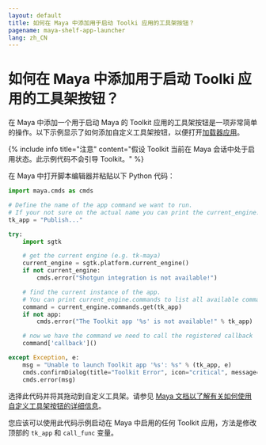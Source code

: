 ```yaml
---
layout: default
title: 如何在 Maya 中添加用于启动 Toolki 应用的工具架按钮？
pagename: maya-shelf-app-launcher
lang: zh_CN
---
```


# 如何在 Maya 中添加用于启动 Toolki 应用的工具架按钮？

在 Maya 中添加一个用于启动 Maya 的 Toolkit 应用的工具架按钮是一项非常简单的操作。以下示例显示了如何添加自定义工具架按钮，以便打开[加载器应用](https://support.shotgunsoftware.com/entries/95442527)。

{% include info title="注意" content="假设 Toolkit 当前在 Maya 会话中处于启用状态。此示例代码不会引导 Toolkit。" %}

在 Maya 中打开脚本编辑器并粘贴以下 Python 代码： 

```python
import maya.cmds as cmds

# Define the name of the app command we want to run.
# If your not sure on the actual name you can print the current_engine.commands to get a full list, see below.
tk_app = "Publish..."

try:
    import sgtk

    # get the current engine (e.g. tk-maya)
    current_engine = sgtk.platform.current_engine()
    if not current_engine:
        cmds.error("Shotgun integration is not available!")

    # find the current instance of the app.
    # You can print current_engine.commands to list all available commands.
    command = current_engine.commands.get(tk_app)
    if not app:
        cmds.error("The Toolkit app '%s' is not available!" % tk_app)

    # now we have the command we need to call the registered callback
    command['callback']()

except Exception, e:
    msg = "Unable to launch Toolkit app '%s': %s" % (tk_app, e)
    cmds.confirmDialog(title="Toolkit Error", icon="critical", message=msg)
    cmds.error(msg)
```

选择此代码并将其拖动到自定义工具架。请参见 [Maya 文档以了解有关如何使用自定义工具架按钮的详细信息](https://knowledge.autodesk.com/support/maya/learn-explore/caas/CloudHelp/cloudhelp/2016/CHS/Maya/files/GUID-C693E884-F81A-4858-B5D6-3856EB8F394E-htm.html)。

您应该可以使用此代码示例启动在 Maya 中启用的任何 Toolkit 应用，方法是修改顶部的 `tk_app` 和 `call_func` 变量。
